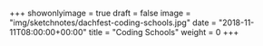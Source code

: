 +++
showonlyimage = true
draft = false
image = "img/sketchnotes/dachfest-coding-schools.jpg"
date = "2018-11-11T08:00:00+00:00"
title = "Coding Schools"
weight = 0
+++


